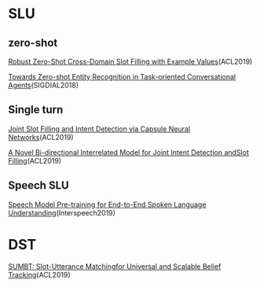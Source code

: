 # SLU
## zero-shot
[Robust Zero-Shot Cross-Domain Slot Filling with Example Values](https://www.aclweb.org/anthology/P19-1547)(ACL2019)

[Towards Zero-shot Entity Recognition in Task-oriented Conversational Agents](https://www.aclweb.org/anthology/papers/W/W18/W18-5036/)(SIGDIAL2018)
## Single turn
[Joint Slot Filling and Intent Detection via Capsule Neural Networks](https://www.aclweb.org/anthology/P19-1519)(ACL2019)

[A Novel Bi-directional Interrelated Model for Joint Intent Detection andSlot Filling](https://www.aclweb.org/anthology/P19-1544)(ACL2019)
## Speech SLU
[Speech Model Pre-training for End-to-End Spoken Language Understanding](https://arxiv.org/pdf/1904.03670.pdf)(Interspeech2019)
# DST
[SUMBT: Slot-Utterance Matchingfor Universal and Scalable Belief Tracking](https://www.aclweb.org/anthology/P19-1546)(ACL2019)
